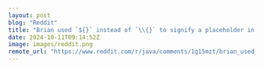 ```yaml
---
layout: post
blog: "Reddit"
title: "Brian used `${}` instead of `\\{}` to signify a placeholder in his slides at the Devoxx keynote"
date: 2024-10-11T09:14:52Z
image: images/reddit.png
remote_url: "https://www.reddit.com/r/java/comments/1g15mzt/brian_used_instead_of_to_signify_a_placeholder_in/"
---
```

